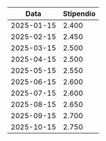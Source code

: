 | Data       | Stipendio     |
|------------|---------------|
| 2025-01-15 | 2.400         |
| 2025-02-15 | 2.450         |
| 2025-03-15 | 2.500         |
| 2025-04-15 | 2.500         |
| 2025-05-15 | 2.550         |
| 2025-06-15 | 2.600         |
| 2025-07-15 | 2.600         |
| 2025-08-15 | 2.650         |
| 2025-09-15 | 2.700         |
| 2025-10-15 | 2.750         |
